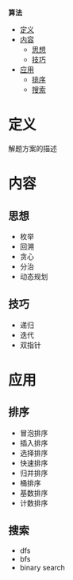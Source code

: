 **算法**
- [定义](#定义)
- [内容](#内容)
  - [思想](#思想)
  - [技巧](#技巧)
- [应用](#应用)
  - [排序](#排序)
  - [搜索](#搜索)
 
# 定义 #
解题方案的描述

# 内容 #
## 思想 ##
  - 枚举
  - 回溯
  - 贪心
  - 分治
  - 动态规划

## 技巧 ##
  - 递归
  - 迭代
  - 双指针

# 应用 #
## 排序 ##
  - 冒泡排序
  - 插入排序
  - 选择排序
  - 快速排序
  - 归并排序
  - 桶排序
  - 基数排序
  - 计数排序

## 搜索 ##
  - dfs
  - bfs
  - binary search



